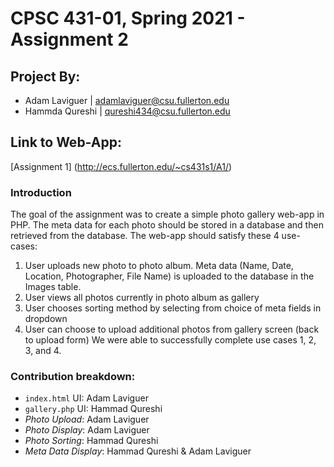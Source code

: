 # CPSC 431-01, Spring 2021 - Assignment 2
## Project By: 
* Adam Laviguer | adamlaviguer@csu.fullerton.edu
* Hammda Qureshi | qureshi434@csu.fullerton.edu

## Link to Web-App:
[Assignment 1] (http://ecs.fullerton.edu/~cs431s1/A1/)

### Introduction
The goal of the assignment was to create a simple photo gallery web-app in PHP. The meta data for each photo should be stored in a database and then retrieved from the database. The web-app should satisfy these 4 use-cases:
1. User uploads new photo to photo album. Meta data (Name, Date, Location, Photographer, File Name) is uploaded to the database in the Images table.
2. User views all photos currently in photo album as gallery
3. User chooses sorting method by selecting from choice of meta fields in dropdown
4. User can choose to upload additional photos from gallery screen (back to upload form)
We were able to successfully complete use cases 1, 2, 3, and 4. 
### Contribution breakdown:
* `index.html` UI: Adam Laviguer
* `gallery.php` UI: Hammad Qureshi
* *Photo Upload*: Adam Laviguer
* *Photo Display*: Adam Laviguer
* *Photo Sorting*: Hammad Qureshi
* *Meta Data Display*: Hammad Qureshi & Adam Laviguer
